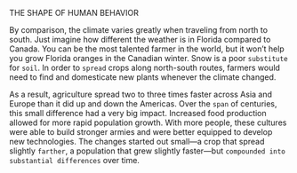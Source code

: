 THE SHAPE OF HUMAN BEHAVIOR

By comparison, the climate varies greatly when traveling from
north to south. Just imagine how different the weather is in Florida
compared to Canada. You can be the most talented farmer in the
world, but it won’t help you grow Florida oranges in the Canadian
winter. Snow is a poor `substitute` for `soil`. In order to `spread` crops
along north-south routes, farmers would need to find and domesticate
new plants whenever the climate changed.

As a result, agriculture spread two to three times faster across Asia
and Europe than it did up and down the Americas. Over the `span` of
centuries, this small difference had a very big impact. Increased food
production allowed for more rapid population growth. With more
people, these cultures were able to build stronger armies and were
better equipped to develop new technologies. The changes started out
small—a crop that spread slightly `farther`, a population that grew
slightly faster—but `compounded into` `substantial differences` over
time.
